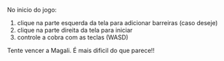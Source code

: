 No inicio do jogo:

1. clique na parte esquerda da tela para adicionar barreiras (caso deseje)
2. clique na parte direita da tela para iniciar
3. controle a cobra com as teclas (WASD)

Tente vencer a Magali. 
É mais dificil do que parece!!
